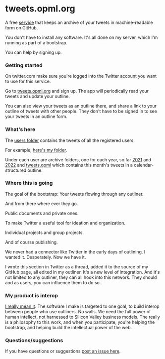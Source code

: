 # tweets.opml.org

A free <a href="http://tweets.opml.org/">service</a> that keeps an archive of your tweets in machine-readable form on GitHub. 

You don't have to install any software. It's all done on my server, which I'm running as part of a bootstrap. 

You can help by signing up.

### Getting started

On twitter.com make sure you're logged into the Twitter account you want to use for this service. 

Go to <a href="http://tweets.opml.org/">tweets.opml.org</a> and sign up. The app will periodically read your tweets and update your outline. 

You can also view your tweets as an outline there, and share a link to your outline of tweets with other people. They don't have to be signed in to see your tweets in an outline form. 

### What's here

The <a href="https://github.com/scripting/tweets.opml.org/tree/main/users">users folder</a> contains the tweets of all the registered users. 

For example, <a href="https://github.com/scripting/tweets.opml.org/tree/main/users/davewiner">here's my folder</a>. 

Under each user are archive folders, one for each year, so far <a href="https://github.com/scripting/tweets.opml.org/tree/main/users/davewiner/2021">2021</a> and <a href="https://github.com/scripting/tweets.opml.org/tree/main/users/davewiner/2022">2022</a> and <a href="https://github.com/scripting/tweets.opml.org/blob/main/users/davewiner/2022/02.opml">tweets.opml</a> which contains this month's tweets in a calendar-structured outline. 

### Where this is going

The goal of the bootstrap:  Your tweets flowing through any outliner.  

And from there where ever they go.  

Public documents and private ones.   

To make Twitter a useful tool for ideation and organization. 

Individual projects and group projects.  

And of course publishing.

We never had a connector like Twitter in the early days of outlining. I wanted it. Desperately. Now we have it.

I wrote this section in Twitter as a thread, added it to the source of my GitHub page, all edited in my outliner. It's a new level of integration. And it's not limited to any outliner, they can all hook into this network. They should and as users, you can influence them to do so.

### My product is interop

<a href="http://scripting.com/2021/12/16/153331.html?title=myProductIsInterop">I really mean it</a>. The software I make is targeted to one goal, to build interop between people who use outliners. No walls. We need the full power of human intellect, not harnessed to Silicon Valley business models. The really is a philosophy to this work, and when you participate, you're helping the bootstrap, and helping build the intellectual power of the web. 

### Questions/suggestions

If you have questions or suggestions <a href="https://github.com/scripting/tweets.opml.org/issues/new">post an issue here</a>. 

